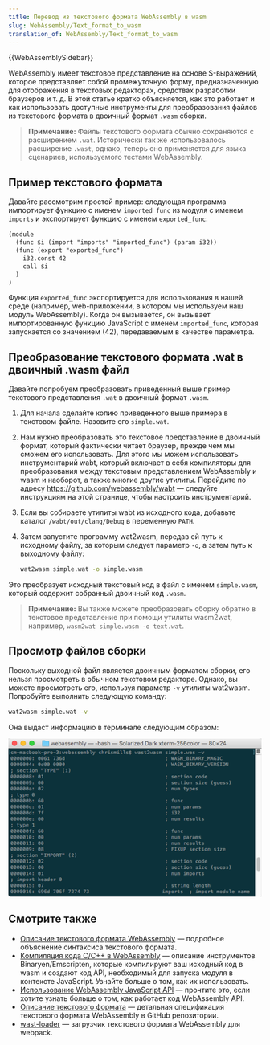```yaml
---
title: Перевод из текстового формата WebAssembly в wasm
slug: WebAssembly/Text_format_to_wasm
translation_of: WebAssembly/Text_format_to_wasm
---
```

{{WebAssemblySidebar}}

WebAssembly имеет текстовое представление на основе S-выражений, которое представляет собой промежуточную форму, предназначенную для отображения в текстовых редакторах, средствах разработки браузеров и т. д. В этой статье кратко объясняется, как это работает и как использовать доступные инструменты для преобразования файлов из текстового формата в двоичный формат `.wasm` сборки.

> **Примечание:** Файлы текстового формата обычно сохраняются с расширением `.wat`. Исторически так же использовалось расширение `.wast`, однако, теперь оно применяется для языка сценариев, используемого тестами WebAssembly.

## Пример текстового формата

Давайте рассмотрим простой пример: следующая программа импортирует функцию с именем `imported_func` из модуля с именем `imports` и экспортирует функцию с именем `exported_func`:

```wasm
(module
  (func $i (import "imports" "imported_func") (param i32))
  (func (export "exported_func")
    i32.const 42
    call $i
  )
)
```

Функция `exported_func` экспортируется для использования в нашей среде (например, web-приложении, в котором мы используем наш модуль WebAssembly). Когда он вызывается, он вызывает импортированную функцию JavaScript с именем `imported_func`, которая запускается со значением (42), передаваемым в качестве параметра.

## Преобразование текстового формата .wat в двоичный .wasm файл

Давайте попробуем преобразовать приведенный выше пример текстового представления `.wat` в двоичный формат `.wasm`.

1. Для начала сделайте копию приведенного выше примера в текстовом файле. Назовите его `simple.wat`.
2. Нам нужно преобразовать это текстовое представление в двоичный формат, который фактически читает браузер, прежде чем мы сможем его использовать. Для этого мы можем использовать инструментарий wabt, который включает в себя компиляторы для преобразования между текстовым представлением WebAssembly и wasm и наоборот, а также многие другие утилиты. Перейдите по адресу <https://github.com/webassembly/wabt> — следуйте инструкциям на этой странице, чтобы настроить инструментарий.
3. Если вы собираете утилиты wabt из исходного кода, добавьте каталог `/wabt/out/clang/Debug` в переменную `PATH`.
4. Затем запустите программу wat2wasm, передав ей путь к исходному файлу, за которым следует параметр `-o`, а затем путь к выходному файлу:

   ```bash
   wat2wasm simple.wat -o simple.wasm
   ```

Это преобразует исходный текстовый код в файл с именем `simple.wasm`, который содержит собранный двоичный код `.wasm`.

> **Примечание:** Вы также можете преобразовать сборку обратно в текстовое представление при помощи утилиты wasm2wat, например, `wasm2wat simple.wasm -o text.wat`.

## Просмотр файлов сборки

Поскольку выходной файл является двоичным форматом сборки, его нельзя просмотреть в обычном текстовом редакторе. Однако, вы можете просмотреть его, используя параметр `-v` утилиты wat2wasm. Попробуйте выполнить следующую команду:

```bash
wat2wasm simple.wat -v
```

Она выдаст информацию в терминале следующим образом:

![несколько строк двоичного кода с текстовым описанием рядом с ними. Например: 0000008: 01 ; section code ](assembly-output.png)

## Смотрите также

- [Описание текстового формата WebAssembly](/ru/docs/WebAssembly/Understanding_the_text_format) — подробное объяснение синтаксиса текстового формата.
- [Компиляция кода C/C++ в WebAssembly](/ru/docs/WebAssembly/C_to_wasm) — описание инструментов Binaryen/Emscripten, которые компилируют ваш исходный код в wasm и создают код API, необходимый для запуска модуля в контексте JavaScript. Узнайте больше о том, как их использовать.
- [Использование WebAssembly JavaScript API](/ru/docs/WebAssembly/Using_the_JavaScript_API) — прочтите это, если хотите узнать больше о том, как работает код WebAssembly API.
- [Описание текстового формата](https://webassembly.github.io/spec/core/text/index.html) — детальная спецификация текстового формата WebAssembly в GitHub репозитории.
- [wast-loader](https://github.com/xtuc/webassemblyjs/tree/master/packages/wast-loader) — загрузчик текстового формата WebAssembly для webpack.
